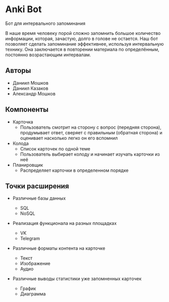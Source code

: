 # Anki Bot

Бот для интервального запоминания

В наше время человеку порой сложно запомнить большое количество информации, которая, зачастую, долго в голове не остается. 
Наш бот позволяет сделать запоминание эффективнее, используя интервальную технику.
Она заключается в повторении материала по определённым, постоянно возрастающим интервалам.

## Авторы

- Даниил Мошков
- Даниил Казаков
- Александр Мошков

## Компоненты

- Карточка
  - Пользователь смотрит на сторону с вопрос (передняя сторона), продумывает ответ, сверяет с правильным (обратная сторона) и оценивает насколько легко он его вспомнил
- Колода
  - Список карточек по одной теме
  - Пользователь выбирает колоду и начинает изучать карточки из неё
- Планировщик
  - Распределяет карточки в определенном порядке

## Точки расширения
- Различные базы данных
  - SQL
  - NoSQL

- Реализация функционала на разных площадках
  - VK
  - Telegram

- Различные форматы контента на карточке
  - Текст
  - Изображение
  - Аудио

- Различные выводы статистики уже запомненных карточек
  - График
  - Диаграмма
